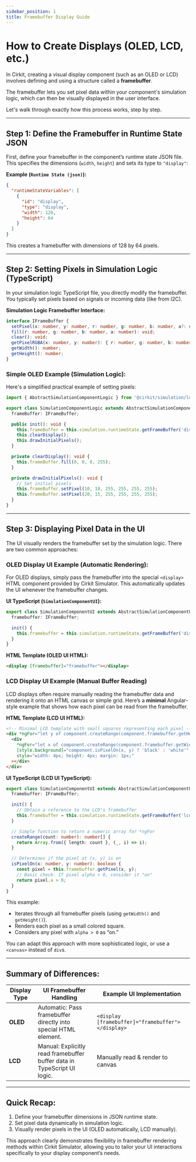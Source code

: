 ```yaml
---
sidebar_position: 1
title: Framebuffer Display Guide
---
```


# How to Create Displays (OLED, LCD, etc.)

In Cirkit, creating a visual display component (such as an OLED or LCD) involves defining and using a structure called a **framebuffer**.

The framebuffer lets you set pixel data within your component's simulation logic, which can then be visually displayed in the user interface.

Let's walk through exactly how this process works, step by step.

---

## Step 1: Define the Framebuffer in Runtime State JSON

First, define your framebuffer in the component’s runtime state JSON file. This specifies the dimensions (`width`, `height`) and sets its type to `"display"`:

**Example (`Runtime State (json)`):**

```json
{
  "runtimeStateVariables": [
    {
      "id": "display",
      "type": "display",
      "width": 128,
      "height": 64
    }
  ]
}
```

This creates a framebuffer with dimensions of 128 by 64 pixels.

---

## Step 2: Setting Pixels in Simulation Logic (TypeScript)

In your simulation logic TypeScript file, you directly modify the framebuffer. You typically set pixels based on signals or incoming data (like from I2C).

**Simulation Logic Framebuffer Interface:**

```typescript
interface IFrameBuffer {
  setPixel(x: number, y: number, r: number, g: number, b: number, a?: number): void;
  fill(r: number, g: number, b: number, a: number): void;
  clear(): void;
  getPixelRGBA(x: number, y: number): { r: number, g: number, b: number, a: number };
  getWidth(): number;
  getHeight(): number;
}
```

### Simple OLED Example (Simulation Logic):

Here's a simplified practical example of setting pixels:

```typescript
import { AbstractSimulationComponentLogic } from '@cirkit/simulation/logic';

export class SimulationComponentLogic extends AbstractSimulationComponentLogic {
  frameBuffer: IFrameBuffer;

  public init(): void {
    this.frameBuffer = this.simulation.runtimeState.getFrameBuffer('display');
    this.clearDisplay();
    this.drawInitialPixels();
  }

  private clearDisplay(): void {
    this.frameBuffer.fill(0, 0, 0, 255);
  }

  private drawInitialPixels(): void {
    // Set initial pixels
    this.frameBuffer.setPixel(10, 10, 255, 255, 255, 255);
    this.frameBuffer.setPixel(20, 15, 255, 255, 255, 255);
  }
}
```

---

## Step 3: Displaying Pixel Data in the UI

The UI visually renders the framebuffer set by the simulation logic. There are two common approaches:

### OLED Display UI Example (Automatic Rendering):

For OLED displays, simply pass the framebuffer into the special `<display>` HTML component provided by Cirkit Simulator. This automatically updates the UI whenever the framebuffer changes.

**UI TypeScript (`SimulationComponentUI`):**

```typescript
export class SimulationComponentUI extends AbstractSimulationComponentUI {
  framebuffer: IFrameBuffer;

  init() {
    this.framebuffer = this.simulation.runtimeState.getFrameBuffer('display');
  }
}
```

**HTML Template (OLED UI HTML):**

```html
<display [framebuffer]="framebuffer"></display>
```

### LCD Display UI Example (Manual Buffer Reading)

LCD displays often require manually reading the framebuffer data and rendering it onto an HTML canvas or simple grid. Here’s a **minimal** Angular-style example that shows how each pixel can be read from the framebuffer.

**HTML Template (LCD UI HTML):**

```html
<!-- Minimal LCD template with small squares representing each pixel -->
<div *ngFor="let y of component.createRange(component.framebuffer.getHeight())" style="display: flex;">
  <div
    *ngFor="let x of component.createRange(component.framebuffer.getWidth())"
    [style.background]="component.isPixelOn(x, y) ? 'black' : 'white'"
    style="width: 4px; height: 4px; margin: 1px;"
  ></div>
</div>
```
**UI TypeScript (LCD UI TypeScript):**

```typescript
export class SimulationComponentUI extends AbstractSimulationComponentUI {
  framebuffer: IFrameBuffer;

  init() {
    // Obtain a reference to the LCD's framebuffer
    this.framebuffer = this.simulation.runtimeState.getFrameBuffer('lcdDisplay');
  }

  // Simple function to return a numeric array for *ngFor
  createRange(count: number): number[] {
    return Array.from({ length: count }, (_, i) => i);
  }

  // Determines if the pixel at (x, y) is on
  isPixelOn(x: number, y: number): boolean {
    const pixel = this.framebuffer.getPixel(x, y);
    // Basic check: If pixel alpha > 0, consider it "on"
    return pixel.a > 0;
  }
}
```

This example:
- Iterates through all framebuffer pixels (using `getWidth()` and `getHeight()`).
- Renders each pixel as a small colored square.
- Considers any pixel with `alpha > 0` as “on.”

You can adapt this approach with more sophisticated logic, or use a `<canvas>` instead of `div`s.

---

## Summary of Differences:

| Display Type | UI Framebuffer Handling                      | Example UI Implementation |
|--------------|----------------------------------------------|---------------------------|
| **OLED**     | Automatic: Pass framebuffer directly into special HTML element. | `<display [framebuffer]="framebuffer"></display>` |
| **LCD**      | Manual: Explicitly read framebuffer buffer data in TypeScript UI logic. | Manually read & render to canvas |

---

## Quick Recap:

1. Define your framebuffer dimensions in JSON runtime state.
2. Set pixel data dynamically in simulation logic.
3. Visually render pixels in the UI (OLED automatically, LCD manually).

This approach clearly demonstrates flexibility in framebuffer rendering methods within Cirkit Simulator, allowing you to tailor your UI interactions specifically to your display component’s needs.
